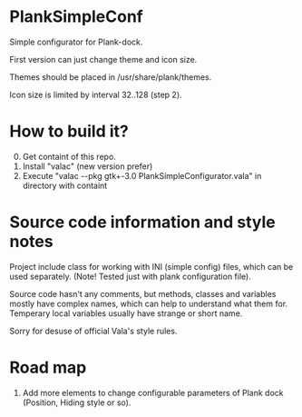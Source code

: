 PlankSimpleConf
===============

Simple configurator for Plank-dock.

First version can just change theme and icon size.

Themes should be placed in /usr/share/plank/themes.

Icon size is limited by interval 32..128 (step 2).

How to build it?
===============
0. Get containt of this repo.
1. Install "valac" (new version prefer)
2. Execute "valac --pkg gtk+-3.0 PlankSimpleConfigurator.vala" in directory with containt

Source code information and style notes
===============
Project include class for working with INI (simple config) files, which can be used separately. (Note! Tested just with plank configuration file).

Source code hasn't any comments, but methods, classes and variables mostly have complex names, which can help to understand what them for. Temperary local variables usually have strange or short name. 

Sorry for desuse of official Vala's style rules.

Road map
==============
1. Add more elements to change configurable parameters of Plank dock (Position, Hiding style or so).
